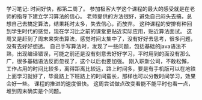 学习笔记:
时间好快，都第二周了。
参加极客大学这个课程的最大的感受就是在老师的指导下建立学习算法的信心。
老师提供的方法很好，避免自己闷头去搞，总想自己去搞定算法，结果耗时太多，失去信心，而放弃。
这种课程的安排有种回到学生时代的感觉，现在学习比之前的课堂更贴近实际应用，贴近算法面试。
这周又是赶到了周末来突击算法，感觉时间太集中了，没有好好去思考，很多问题，没有去好好想透。
自己手写算法时，发现了一些问题，包括基础的java语法不熟，出现编译错误，可能之前还是没有刻意去好好学习，平时用到的面没有那么广，很多基础语法反而忽视了，这个以后也要加强。
刚入职新公司，不敢松懈，工作占用的时间比较多，离得距离比较远，路上时间多，要是有手机版可以在地铁上面学习就好了，毕竟路上下班路上的时间蛮长，那样也可以分散时间学习，效果会好一些。
课程的推进的速度很快。
这周尝试做点改变看能不能平时也看一点，堆到周末确实是个问题。
